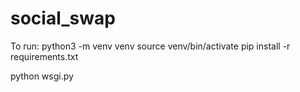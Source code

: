 # social_swap

To run:
  python3 -m venv venv 
  source venv/bin/activate 
  pip install -r requirements.txt

  python wsgi.py
